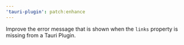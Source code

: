 ```yaml
---
'tauri-plugin': patch:enhance
---
```


Improve the error message that is shown when the `links` property is missing from a Tauri Plugin.

